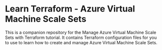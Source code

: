 # Learn Terraform - Azure Virtual Machine Scale Sets

This is a companion repository for the Manage Azure Virtual Machine Scale Sets with Terraform tutorial. It contains Terraform configuration files for you to use to learn how to create and manage Azure Virtual Machine Scale Sets.